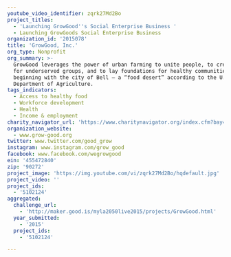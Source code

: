 ```yaml
---
youtube_video_identifier: zqrk27Md2Bo
project_titles:
  - 'Launching GrowGood''s Social Enterprise Business '
  - Launching GrowGoods Social Enterprise Business
organization_id: '2015078'
title: 'GrowGood, Inc.'
org_type: Nonprofit
org_summary: >-
  GrowGood leverages the power of urban farming to unite people, to create hope
  for underserved groups, and to lay foundations for healthy communities,
  beginning with the city of Bell — a “food desert” according to the U.S.
  Department of Agriculture.
tags_indicators:
  - Access to healthy food
  - Workforce development
  - Health
  - Income & employment
charity_navigator_url: 'https://www.charitynavigator.org/index.cfm?bay=search.profile&ein=455472840'
organization_website:
  - www.grow-good.org
twitter: www.twitter.com/good_grow
instagram: www.instagram.com/grow_good
facebook: www.facebook.com/wegrowgood
ein: '455472840'
zip: '90272'
project_image: 'https://img.youtube.com/vi/zqrk27Md2Bo/hqdefault.jpg'
project_video: ''
project_ids:
  - '5102124'
aggregated:
  challenge_url:
    - 'http://maker.good.is/myla2050live2015/projects/GrowGood.html'
  year_submitted:
    - '2015'
  project_ids:
    - '5102124'

---
```

